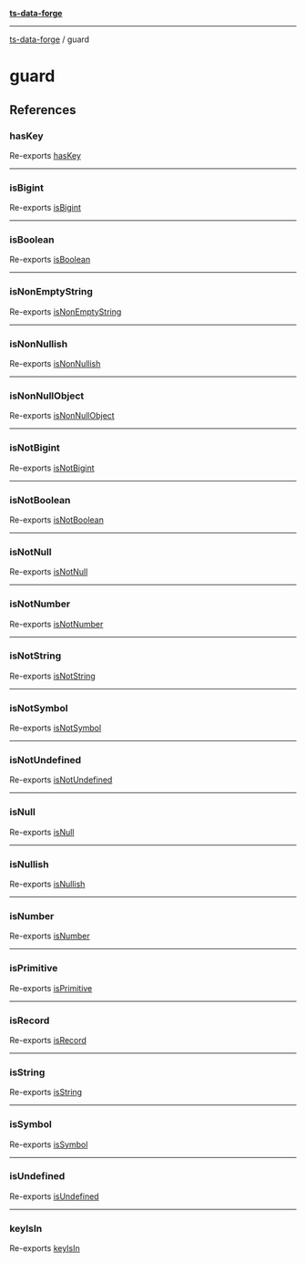 [**ts-data-forge**](README.md)

---

[ts-data-forge](README.md) / guard

# guard

## References

### hasKey

Re-exports [hasKey](guard/has-key.md#haskey)

---

### isBigint

Re-exports [isBigint](guard/is-type.md#isbigint)

---

### isBoolean

Re-exports [isBoolean](guard/is-type.md#isboolean)

---

### isNonEmptyString

Re-exports [isNonEmptyString](guard/is-non-empty-string.md#isnonemptystring)

---

### isNonNullish

Re-exports [isNonNullish](guard/is-type.md#isnonnullish)

---

### isNonNullObject

Re-exports [isNonNullObject](guard/is-non-null-object.md#isnonnullobject)

---

### isNotBigint

Re-exports [isNotBigint](guard/is-type.md#isnotbigint)

---

### isNotBoolean

Re-exports [isNotBoolean](guard/is-type.md#isnotboolean)

---

### isNotNull

Re-exports [isNotNull](guard/is-type.md#isnotnull)

---

### isNotNumber

Re-exports [isNotNumber](guard/is-type.md#isnotnumber)

---

### isNotString

Re-exports [isNotString](guard/is-type.md#isnotstring)

---

### isNotSymbol

Re-exports [isNotSymbol](guard/is-type.md#isnotsymbol)

---

### isNotUndefined

Re-exports [isNotUndefined](guard/is-type.md#isnotundefined)

---

### isNull

Re-exports [isNull](guard/is-type.md#isnull)

---

### isNullish

Re-exports [isNullish](guard/is-type.md#isnullish)

---

### isNumber

Re-exports [isNumber](guard/is-type.md#isnumber)

---

### isPrimitive

Re-exports [isPrimitive](guard/is-primitive.md#isprimitive)

---

### isRecord

Re-exports [isRecord](guard/is-record.md#isrecord)

---

### isString

Re-exports [isString](guard/is-type.md#isstring)

---

### isSymbol

Re-exports [isSymbol](guard/is-type.md#issymbol)

---

### isUndefined

Re-exports [isUndefined](guard/is-type.md#isundefined)

---

### keyIsIn

Re-exports [keyIsIn](guard/key-is-in.md#keyisin)
